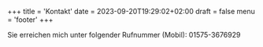 +++
title = 'Kontakt'
date = 2023-09-20T19:29:02+02:00
draft = false
menu = 'footer'
+++

Sie erreichen mich unter folgender Rufnummer (Mobil): 01575-3676929

